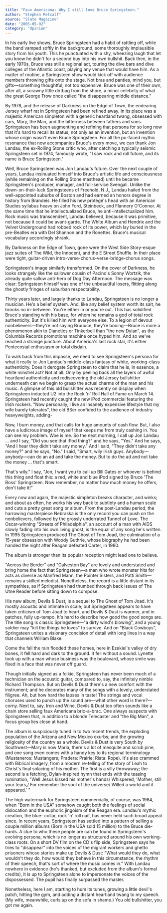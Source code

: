 ```yaml
---
title: "Faux Americana: Why I still love Bruce Springsteen."
author: "Stephen Metcalf"
source: "Slate Magazine"
date: "2005-05-02"
category: "Opinion"
---
```


In his early live shows, Bruce Springsteen had a habit of rattling off, while the band vamped softly in the background, some thoroughly implausible story from his youth. This he punctuated with a shy, wheezing laugh that let you know he didn't for a second buy into his own bullshit. Back then, in the early 1970s, Bruce was still a regional act, touring the dive bars and dive colleges of the Atlantic coast, playing any venue that would have him. As a matter of routine, a Springsteen show would kick off with audience members throwing gifts onto the stage. Not bras and panties, mind you, but gifts—something thoughtful, not too expensive. Bruce was one of their own, after all, a scrawny little dirtbag from the shore, a minor celebrity of what the great George Trow once called "the disappearing middle distance."

By 1978, and the release of Darkness on the Edge of Town, the endearing Jersey wharf rat in Springsteen had been refined away. In its place was a majestic American simpleton with a generic heartland twang, obsessed with cars, Mary, the Man, and the bitterness between fathers and sons. Springsteen has been augmenting and refining that persona for so long now that it's hard to recall its status, not only as an invention, but an invention whose origin wasn't even Bruce Springsteen. For all the po-faced mythic resonance that now accompanies Bruce's every move, we can thank Jon Landau, the ex-Rolling Stone critic who, after catching a typically seismic Springsteen set in 1974, famously wrote, "I saw rock and roll future, and its name is Bruce Springsteen."

Well, Bruce Springsteen was Jon Landau's future. Over the next couple of years, Landau insinuated himself into Bruce's artistic life and consciousness (while remaining on the Rolling Stone masthead) until he became Springsteen's producer, manager, and full-service Svengali. Unlike the down-on-their-luck Springsteens of Freehold, N.J., Landau hailed from the well-appointed suburbs of Boston and had earned an honors degree in history from Brandeis. He filled his new protégé's head with an American Studies syllabus heavy on John Ford, Steinbeck, and Flannery O'Connor. At the same time that he intellectualized Bruce, he anti-intellectualized him. Rock music was transcendent, Landau believed, because it was primitive, not because it could be avant-garde. The White Album and Hendrix and the Velvet Underground had robbed rock of its power, which lay buried in the pre-Beatles era with Del Shannon and the Ronettes. Bruce's musical vocabulary accordingly shrank.

By Darkness on the Edge of Town, gone were the West Side Story-esque jazz suites of The Wild, the Innocent, and the E Street Shuffle. In their place were tight, guitar-driven intro-verse-chorus-verse-bridge-chorus songs.

Springsteen's image similarly transformed. On the cover of Darkness, he looks strangely like the sallower cousin of Pacino's Sonny Wortzik, the already quite sallow anti-hero of Dog Day Afternoon. The message was clear: Springsteen himself was one of the unbeautiful losers, flitting along the ghostly fringes of suburban respectability.

Thirty years later, and largely thanks to Landau, Springsteen is no longer a musician. He's a belief system. And, like any belief system worth its salt, he brooks no in-between. You're either in or you're out. This has solidified Bruce's standing with his base, for whom he remains a god of total rock authenticity. But it's killed him with everyone else. To a legion of devout nonbelievers—they're not saying Bruuuce, they're booing—Bruce is more a phenomenon akin to Dianetics or Tinkerbell than "the new Dylan", as the Columbia Records promotions machine once hyped him. And so we've reached a strange juncture. About America's last rock star, it's either Pentecostal enthusiasm or total disdain.

To walk back from this impasse, we need to see Springsteen's persona for what it really is: Jon Landau's middle-class fantasy of white, working-class authenticity. Does it derogate Springsteen to claim that he is, in essence, a white minstrel act? Not at all. Only by peeling back all the layers of awful heartland authenticity and rediscovering the old Jersey bullshitter underneath can we begin to grasp the actual charms of the man and his music. A glimpse of this old bullshitter was recently on display when Springsteen inducted U2 into the Rock 'n' Roll Hall of Fame on March 14. Springsteen had recently caught the new iPod commercial featuring the Irish rockers. "Now personally, I live an insanely expensive lifestyle that my wife barely tolerates", the old BSer confided to the audience of industry heavyweights, adding-

Now, I burn money, and that calls for huge amounts of cash flow. But, I also have a ludicrous image of myself that keeps me from truly cashing in. You can see my problem. Woe is me. So the next morning, I call up Jon Landau ... and I say, "Did you see that iPod thing?" and he says, "Yes." And he says, "And I hear they didn't take any money." And I said, "They didn't take any money?" and he says, "No." I said, "Smart, wily Irish guys. Anybody—anybody—can do an ad and take the money. But to do the ad and not take the money ... that's smart.

That's wily." I say, "Jon, I want you to call up Bill Gates or whoever is behind this thing and float this: a red, white and blue iPod signed by Bruce 'The Boss' Springsteen. Now remember, no matter how much money he offers, don't take it!"

Every now and again, the majestic simpleton breaks character, and winks; and about as often, he works his way back to subtlety and a human scale and cuts a pretty great song or album. From the post-Landau period, the harrowing masterpiece Nebraska is the only record you can push on the nonbelievers, followed by the grossly underrated Tunnel of Love. The Oscar-winning "Streets of Philadelphia", an account of a man with AIDS slowly fading into his own living ghost, is the equal of any song he's written. In 1995 Springsteen produced The Ghost of Tom Joad, the culmination of a 15-year obsession with Woody Guthrie, whose biography he had been handed the night after Reagan defeated Carter, in 1980.

The album is stronger than its popular reception might lead one to believe.

"Across the Border" and "Galveston Bay" are lovely and understated and bring home the fact that Springsteen—a man who wrote monster hits for acts as diverse as Manfred Mann, the Pointer Sisters, and Patti Smith—remains a skilled melodist. Nonetheless, the record is a little distant in its sympathies, as if Springsteen had thumbed through back issues of The Utne Reader before sitting down to compose.

His new album, Devils & Dust, is a sequel to The Ghost of Tom Joad. It's mostly acoustic and intimate in scale; but Springsteen appears to have taken criticism of Tom Joad to heart, and Devils & Dust is warmer, and in patches, fully up-tempo. It's hard to describe how good the good songs are. The title song is classic Springsteen—"a dirty wind's blowing", and a young soldier may "kill the things he loves" to survive. And on "Black Cowboys", Springsteen unites a visionary concision of detail with long lines in a way that channels William Blake:

Come the fall the rain flooded these homes, here in Ezekiel's valley of dry bones, it fell hard and dark to the ground. It fell without a sound. Lynette took up with a man whose business was the boulevard, whose smile was fixed in a face that was never off guard.

Though initially signed as a folkie, Springsteen has never been much of a technician on the acoustic guitar, compared to, say, the infinitely nimble Richard Thompson. But on Devils & Dust there's a new comfort with the instrument; and he decorates many of the songs with a lovely, understated filigree. Ah, but how hard the lapses in taste! The strings and vocal choruses used to punch up the sound are—what other word is there?—corny. Next to, say, Iron and Wine, Devils & Dust too often sounds like a chain store selling faux Americana bric-a-brac. One always suspects with Springsteen that, in addition to a blonde Telecaster and "the Big Man", a focus group lies close at hand.

The album is suspiciously tuned in to two recent trends, the exploding population of the Arizona and New Mexico exurbs; and the growing religiosity of the country as a whole. Devils & Dust is very South by Southwest—Mary is now Maria, there's a lot of mesquite and scrub pine, and one song even comes with a handy key to its regional terminology (Mustaneros: Mustangers; Pradera: Prairie; Riata: Rope). It's also crammed with Biblical imagery, from a modern re-telling of the story of Leah to Christ's final solacing of his mother. The first is a silly throwaway; the second is a fetching, Dylan-inspired hymn that ends with the teasing rumination, "Well Jesus kissed his mother's hands/ Whispered, 'Mother, still your tears,/ For remember the soul of the universe/ Willed a world and it appeared.' "

The high watermark for Springsteen commercially, of course, was 1984, when "Born in the USA" somehow caught both the feelings of social dislocation and the euphoric jingoism of the Reagan era. Landau's mythic creation, the blue- collar, rock 'n' roll naif, has never held such broad appeal since. In recent years, Springsteen has settled into a pattern of selling a couple million albums (Born in the USA sold 15 million) to the Bruce die-hards. A clue to who these people are can be found in Springsteen's evolving persona, which is no longer as structured around his own working-class roots. On a short DV film on the CD's flip side, Springsteen says he tries to "disappear" into the voices of the migrant workers and ghetto prisoners whose stories make up Devils & Dust: "What would they do, what wouldn't they do, how would they behave in this circumstance, the rhythm of their speech, that's sort of where the music comes in." With Landau nowhere in evidence (he's thanked, but excluded from the album's formal credits), it is up to Springsteen alone to impersonate the voices of the dispossessed. The pupil has finally surpassed the master.

Nonetheless, here I am, starting to hum its tunes, growing a little devil's patch, hitting the gym, and adding a distant heartland twang to my speech. (My wife, meanwhile, curls up on the sofa in shame.) You old bullshitter, you got me again.
